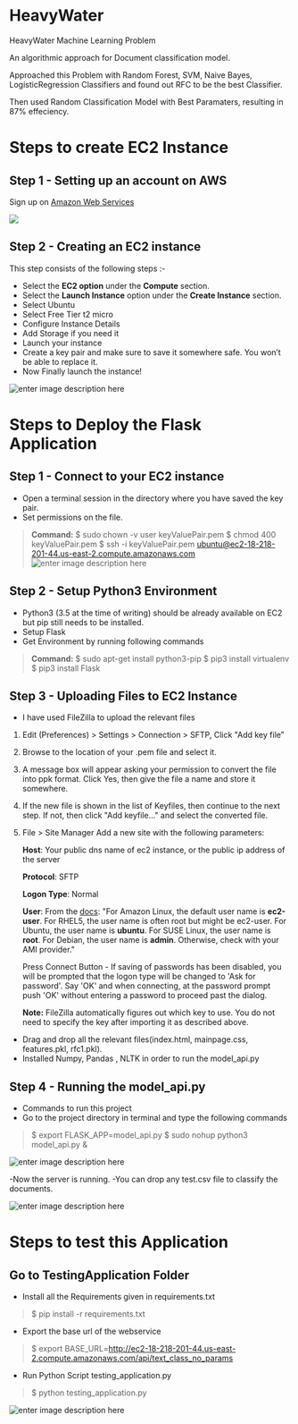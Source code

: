 # HeavyWater
HeavyWater Machine Learning Problem





An algorithmic approach for Document classification model.






Approached this Problem with Random Forest, SVM, Naive Bayes, LogisticRegression Classifiers and found out RFC to be the best Classifier.






Then used Random Classification Model with Best Paramaters, resulting in 87% effeciency.




# Steps to create EC2 Instance

## Step 1 - Setting up an account on AWS
Sign up on [Amazon Web Services](https://aws.amazon.com/free/)

![
](https://lh3.googleusercontent.com/zu53EKRKnBcgCfu3GHWgjxbEXzJXTaClSWBR8WySrdbzZyp0sr8BS_COaYzU92tHq3o-l5DTXP76 "EC2 CONSOLE")

## Step 2 - Creating an EC2 instance
This step consists of the following steps :-
-   Select the  **EC2 option**  under the  **Compute**  section.
-  Select the  **Launch Instance**  option under the  **Create Instance**  section.
-  Select Ubuntu
-  Select Free Tier t2 micro
-  Configure Instance Details
-  Add Storage if you need it
-  Launch your instance
-  Create a key pair and make sure to save it somewhere safe. You won’t be able to replace it.
-  Now Finally launch the instance!

![enter image description here](https://lh3.googleusercontent.com/5AMjNNFb1sDLJukIUreqUuw1GH48oQDHnriyOa9-SkRLqsiXZd6In_42kZoxsE2xS6qA7CHiAQ3u "Instance Launched")

# Steps to Deploy the Flask Application

## Step 1 - Connect to your EC2 instance
- Open a terminal session in the directory where you have saved the key pair. 
- Set permissions on the file.
> **Command:** 
>  $ sudo chown -v user keyValuePair.pem
>  $ chmod 400 keyValuePair.pem
>  $ ssh -i keyValuePair.pem ubuntu@ec2-18-218-201-44.us-east-2.compute.amazonaws.com
![enter image description here](https://lh3.googleusercontent.com/z_AChTYSIcdCaRKAz8dXfHUq0dF_gWjcBSKSHUhsuD2gB6mIjqrhu-5lGXMNnZQPIO4n8R896YQy "Terminal")

## Step 2 - Setup Python3 Environment
- Python3 (3.5 at the time of writing) should be already available on EC2 but pip still needs to be installed.
-  Setup Flask
- Get Environment by running following commands
> **Command:** 
> $ sudo apt-get install python3-pip
> $ pip3 install virtualenv
> $ pip3 install Flask

## Step 3 - Uploading Files to EC2 Instance
- I have used FileZilla to upload the relevant files
 1.  Edit (Preferences) > Settings > Connection > SFTP, Click "Add key file”
2.  Browse to the location of your .pem file and select it.
3.  A message box will appear asking your permission to convert the file into ppk format. Click Yes, then give the file a name and store it somewhere.
4.  If the new file is shown in the list of Keyfiles, then continue to the next step. If not, then click "Add keyfile..." and select the converted file.
5.  File > Site Manager Add a new site with the following parameters:
    
    **Host**: Your public dns name of ec2 instance, or the public ip address of the server
    
    **Protocol**: SFTP
    
    **Logon Type**: Normal
    
    **User**: From the  [docs](http://docs.aws.amazon.com/AWSEC2/latest/UserGuide/AccessingInstancesLinux.html): "For Amazon Linux, the default user name is  **ec2-user**. For RHEL5, the user name is often root but might be ec2-user. For Ubuntu, the user name is  **ubuntu**. For SUSE Linux, the user name is  **root**. For Debian, the user name is  **admin**. Otherwise, check with your AMI provider."
    
    Press Connect Button - If saving of passwords has been disabled, you will be prompted that the logon type will be changed to 'Ask for password'. Say 'OK' and when connecting, at the password prompt push 'OK' without entering a password to proceed past the dialog.
    
    **Note:**  FileZilla automatically figures out which key to use. You do not need to specify the key after importing it as described above.
- Drag and drop all the relevant files(index.html, mainpage.css, features.pkl, rfc1.pkl).
- Installed Numpy, Pandas , NLTK in order to run the model_api.py

## Step 4 - Running the model_api.py
- Commands to run this project
- Go to the project directory in terminal and type the following commands
> $ export FLASK_APP=model_api.py
> $ sudo nohup python3 model_api.py & 

![enter image description here](https://lh3.googleusercontent.com/DFSKWe4fV-UhYdvE_lQnVlIn-7aij7wsB2YKccxB563N3ARjk8z31ILTYjTZZyWFTOY4JInHt0AN "Terminal")

-Now the server is running.
-You can drop any test.csv file to classify the documents.

![enter image description here](https://lh3.googleusercontent.com/mYtLgbtHdIWgcqLXVg5U9OIMaZRdjsByFi3rHy9dljy4mWXs4V5FzfF5OrqufD9qQYVABWSF4FIc "Final Website")


# Steps to test this Application
 ## Go to TestingApplication Folder
- Install all the Requirements given in requirements.txt
>$ pip install -r requirements.txt
- Export the base url of the webservice
>$ export BASE_URL=http://ec2-18-218-201-44.us-east-2.compute.amazonaws.com/api/text_class_no_params
- Run Python Script testing_application.py
>$ python testing_application.py

![enter image description here](https://lh3.googleusercontent.com/pBk6moocLM3AdywD_xfnMVPniiiMUN8SmhfxJjEP3HtCh9bOsudt9e5VW8vST7yQr0NGKWmhAkN7 "Testing Terminal")
